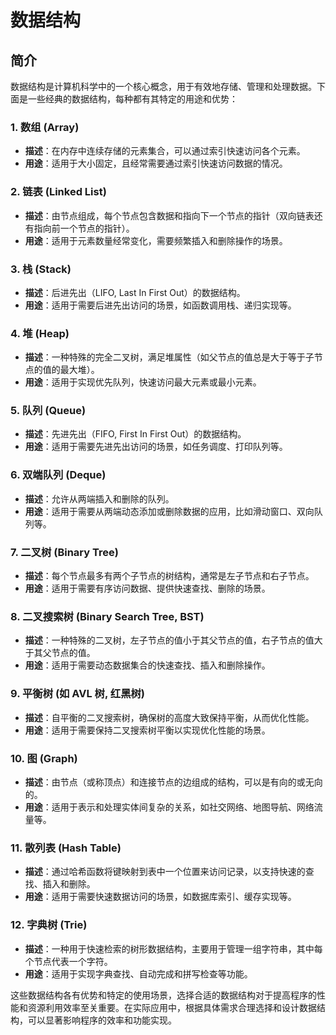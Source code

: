 # 数据结构

## 简介
数据结构是计算机科学中的一个核心概念，用于有效地存储、管理和处理数据。下面是一些经典的数据结构，每种都有其特定的用途和优势：

### 1. **数组 (Array)**
- **描述**：在内存中连续存储的元素集合，可以通过索引快速访问各个元素。
- **用途**：适用于大小固定，且经常需要通过索引快速访问数据的情况。

### 2. **链表 (Linked List)**
- **描述**：由节点组成，每个节点包含数据和指向下一个节点的指针（双向链表还有指向前一个节点的指针）。
- **用途**：适用于元素数量经常变化，需要频繁插入和删除操作的场景。

### 3. **栈 (Stack)**
- **描述**：后进先出（LIFO, Last In First Out）的数据结构。
- **用途**：适用于需要后进先出访问的场景，如函数调用栈、递归实现等。

### 4. **堆 (Heap)**
- **描述**：一种特殊的完全二叉树，满足堆属性（如父节点的值总是大于等于子节点的值的最大堆）。
- **用途**：适用于实现优先队列，快速访问最大元素或最小元素。

### 5. **队列 (Queue)**
- **描述**：先进先出（FIFO, First In First Out）的数据结构。
- **用途**：适用于需要先进先出访问的场景，如任务调度、打印队列等。

### 6. **双端队列 (Deque)**
- **描述**：允许从两端插入和删除的队列。
- **用途**：适用于需要从两端动态添加或删除数据的应用，比如滑动窗口、双向队列等。

### 7. **二叉树 (Binary Tree)**
- **描述**：每个节点最多有两个子节点的树结构，通常是左子节点和右子节点。
- **用途**：适用于需要有序访问数据、提供快速查找、删除的场景。

### 8. **二叉搜索树 (Binary Search Tree, BST)**
- **描述**：一种特殊的二叉树，左子节点的值小于其父节点的值，右子节点的值大于其父节点的值。
- **用途**：适用于需要动态数据集合的快速查找、插入和删除操作。

### 9. **平衡树 (如 AVL 树, 红黑树)**
- **描述**：自平衡的二叉搜索树，确保树的高度大致保持平衡，从而优化性能。
- **用途**：适用于需要保持二叉搜索树平衡以实现优化性能的场景。

### 10. **图 (Graph)**
- **描述**：由节点（或称顶点）和连接节点的边组成的结构，可以是有向的或无向的。
- **用途**：适用于表示和处理实体间复杂的关系，如社交网络、地图导航、网络流量等。

### 11. **散列表 (Hash Table)**
- **描述**：通过哈希函数将键映射到表中一个位置来访问记录，以支持快速的查找、插入和删除。
- **用途**：适用于需要快速数据访问的场景，如数据库索引、缓存实现等。

### 12. **字典树 (Trie)**
- **描述**：一种用于快速检索的树形数据结构，主要用于管理一组字符串，其中每个节点代表一个字符。
- **用途**：适用于实现字典查找、自动完成和拼写检查等功能。

这些数据结构各有优势和特定的使用场景，选择合适的数据结构对于提高程序的性能和资源利用效率至关重要。在实际应用中，根据具体需求合理选择和设计数据结构，可以显著影响程序的效率和功能实现。